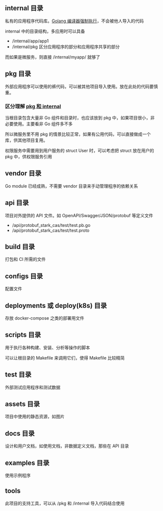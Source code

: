 ## internal 目录

私有的应用程序代码库。[Golang 编译器强制执行](https://go.dev\/doc\/go1.4#internalpackages)，不会被他人导入的代码

internal 中的目录结构，多应用时可以具备 
- /internal/app/app1
- /internal/pkg
区分应用程序的部分和应用程序共享的部分

而如果是微服务，则直接 /internal/myapp/ 就够了 

## pkg 目录

外部应用程序可以使用的裤代码，可以被其他项目导入使用。放在此处的代码要慎重。


### 区分理解 [pkg 和 internal](https://travisjeffery.com\/b\/2019\/11\/i-ll-take-pkg-over-internal\/)

当根目录包含大量非 Go 组件和目录时，也应该放到 pkg 中，如果项目很小，非必要使用。主要看非 Go 组件多不多

所以微服务里不用 pkg 的情景比较正常，如果有公用代码，可以直接做成一个库，供其他项目复用。

权限服务中需要用到用户服务的 struct User 时，可以考虑把 struct 放在用户的 pkg 中，供权限服务引用

## vendor 目录

Go module 已经成熟，不需要 vendor 目录来手动管理程序的依赖关系

## api 目录

项目对外提供的 API 文件。如 OpenAPI/Swagger/JSON/protobuf 等定义文件

- /api/protobuf_stark_cas/test/test.pb.go
- /api/protobuf_stark_cas/test/test.proto


## build 目录

打包和 CI 所需的文件

## configs 目录

配置文件

## deployments 或 deploy(k8s) 目录

存放 docker-compose 之类的部署用文件

## scripts 目录

用于执行各种构建、安装、分析等操作的脚本

可以让根目录的 Makefile 来调用它们，使得 Makefile 比较精简

## test 目录

外部测试应用程序和测试数据

## assets 目录

项目中使用的静态资源，如图片

## docs 目录

设计和用户文档，如使用文档，非数据定义文档，那些在 API 目录

## examples 目录

使用示例程序

## tools
此项目的支持工具，可以从 /pkg 和 /internal 导入代码结合使用

